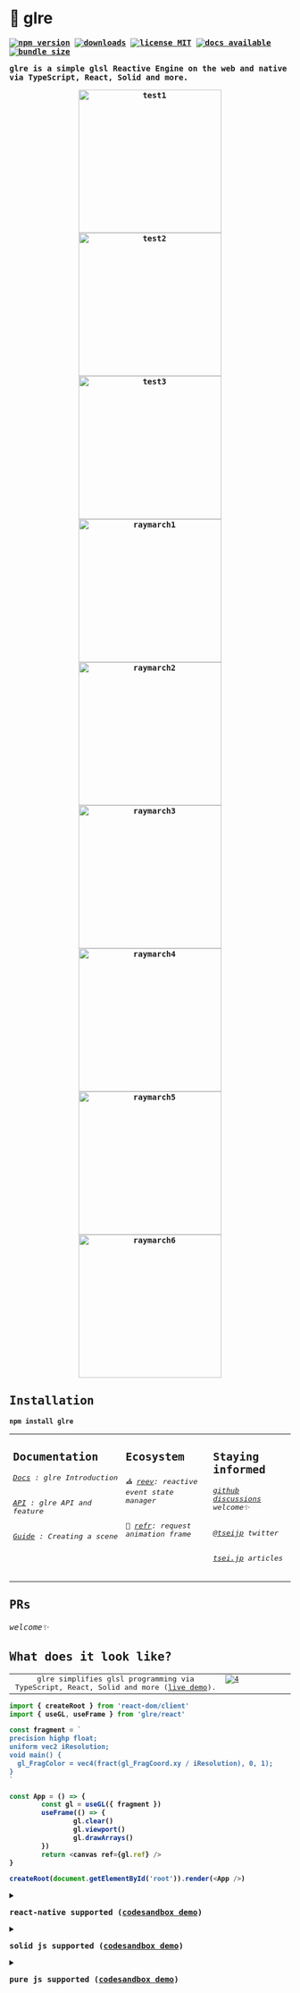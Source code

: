 # 🌇 glre

<strong>
<samp>

<p align="center">

[![ npm version ](https://img.shields.io/npm/v/glre?style=flat&colorA=000&colorB=000)](https://www.npmjs.com/package/glre)
[![ downloads ](https://img.shields.io/npm/dm/glre.svg?style=flat&colorA=000&colorB=000)](https://www.npmtrends.com/glre)
[![ license MIT ](https://img.shields.io/npm/l/glre?style=flat&colorA=000&colorB=000)](https://github.com/tseijp/glre)
[![ docs available ](https://img.shields.io/badge/docs-available-000.svg?style=flat&colorA=000)](https://glre.tsei.jp/>)
[![ bundle size ](https://img.shields.io/bundlephobia/minzip/glre?style=flat&colorA=000&colorB=000)](https://bundlephobia.com/package/glre@latest)

glre is a simple glsl Reactive Engine on the web and native via TypeScript, React, Solid and more.

</p>
<p align="center" valign="top">
  <a href="https://codesandbox.io/s/glre-test1-skyl9p">
    <img alt="test1" width="256" src="https://user-images.githubusercontent.com/40712342/212297558-15a1e721-55d6-4b6f-aab4-9f5d7cede2cb.gif"></img>
  </a>
  <a href="https://codesandbox.io/s/glre-test2-c1syho">
    <img alt="test2" width="256" src="https://user-images.githubusercontent.com/40712342/212297576-e12cef1b-b0e0-40cb-ac0f-7fb387ae6da8.gif"></img>
  </a>
  <a href="https://codesandbox.io/s/glre-test3-ntlk3l">
    <img alt="test3" width="256" src="https://user-images.githubusercontent.com/40712342/212297587-0227d536-5cef-447a-be3e-4c93dad002a2.gif"></img>
  </a>
  <a href="https://codesandbox.io/s/glre-raymarch-test-q8pyxv" target="_blank" rel="noopener">
    <img alt="raymarch1" width="256" src="https://user-images.githubusercontent.com/40712342/215024903-90f25934-1018-4f2a-81e6-f16e5c64c378.gif"></img>
  </a>
  <a href="https://codesandbox.io/s/glre-raymarch-test2-fcds29" target="_blank" rel="noopener">
    <img alt="raymarch2" width="256" src="https://user-images.githubusercontent.com/40712342/215024942-27766b2b-7b85-4725-bb3d-865bf137ea29.gif"></img>
  </a>
  <a href="https://codesandbox.io/s/glre-raymarch-test3-nx6ggi" target="_blank" rel="noopener">
    <img alt="raymarch3" width="256" src="https://user-images.githubusercontent.com/40712342/215025052-c2fa46e5-5e0e-4de8-baee-869ca6135a61.gif"></img>
  </a>
  <a href="https://codesandbox.io/s/glre-raymarch-test4-cy1wpp" target="_blank" rel="noopener">
    <img alt="raymarch4" width="256" src="https://user-images.githubusercontent.com/40712342/215025289-132b4213-aabc-48f2-bbe3-05764a8dae42.gif"></img>
  </a>
  <a href="https://codesandbox.io/s/glre-raymarch-test5-19v0g7" target="_blank" rel="noopener">
    <img alt="raymarch5" width="256" src="https://user-images.githubusercontent.com/40712342/215025456-8ab75328-ca7a-41f6-b5fe-98dd58410b38.gif"></img>
  </a>
  <a href="https://codesandbox.io/s/glre-raymarch-test6-jew0it" target="_blank" rel="noopener">
    <img alt="raymarch6" width="256" src="https://user-images.githubusercontent.com/40712342/215025517-343fdfbf-af54-497c-a759-267acc450366.gif"></img>
  </a>
</p>

## Installation

```ruby
npm install glre
```

<table>
<td width="1000px" valign="top">

## Documentation

###### [Docs][docs] : glre Introduction

###### [API][api] : glre API and feature

###### [Guide][guide] : Creating a scene

[docs]: https://glre.tsei.jp/docs
[api]: https://glre.tsei.jp/api
[guide]: https://glre.tsei.jp/guide

</td>
<td width="1000px" valign="top">

## Ecosystem

###### ⛪️ [reev][reev]: reactive event state manager

###### 🌃 [refr][refr]: request animation frame

[reev]: https://github.com/tseijp/reev
[refr]: https://github.com/tseijp/refr

</td>
<td width="1000px" valign="top">

## Staying informed

###### [github discussions][github] welcome✨

###### [@tseijp][twitter] twitter

###### [tsei.jp][articles] articles

[github]: https://github.com/tseijp/glre/discussions
[twitter]: https://twitter.com/tseijp
[articles]: https://tsei.jp/articles

</td>
</table>

## PRs

###### welcome✨

## What does it look like?

<table>
  <tr>
    <td width="7500px" align="center" valign="center">
      glre simplifies glsl programming via TypeScript, React, Solid and more (<a href="https://codesandbox.io/s/glre-basic-demo-ppzo3d">live demo</a>).
    </td>
    <td width="2500px" valign="top">
      <a href="https://codesandbox.io/s/glre-basic-demo-ppzo3d">
        <img alt="4" src="https://i.imgur.com/Lb3h9fs.jpg"></img>
      </a>
    </td>
  </tr>
</table>

```ts
import { createRoot } from 'react-dom/client'
import { useGL, useFrame } from 'glre/react'

const fragment = `
precision highp float;
uniform vec2 iResolution;
void main() {
  gl_FragColor = vec4(fract(gl_FragCoord.xy / iResolution), 0, 1);
}
`

const App = () => {
        const gl = useGL({ fragment })
        useFrame(() => {
                gl.clear()
                gl.viewport()
                gl.drawArrays()
        })
        return <canvas ref={gl.ref} />
}

createRoot(document.getElementById('root')).render(<App />)
```

<details>
<summary>

react-native supported ([codesandbox demo](https://codesandbox.io/p/sandbox/glre-react-native-test-k2vfvk))

</summary>

```ts
import { GLView } from 'expo-gl'
import { useGL, useFrame } from 'glre/native'
import { registerRootComponent } from 'expo'

const App = () => {
        const self = useGL({})
        useFrame(() => {
                self.clear()
                self.viewport()
                self.drawArrays()
                self.gl.flush()
                self.gl.endFrameEXP()
        })
        return <GLView style={{ flex: 1 }} onContextCreate={self.ref} />
}

registerRootComponent(App)
```

</details>
<details>
<summary>

solid js supported ([codesandbox demo](https://codesandbox.io/p/sandbox/glre-solid-test-qgzhxh))

</summary>

```ts
import { render } from 'solid-js/web'
import { createGL, onFrame } from 'glre/solid'

const fragment = `
precision highp float;
uniform vec2 iResolution;
void main() {
  gl_FragColor = vec4(fract(gl_FragCoord.xy / iResolution), 0, 1);
}
`

const App = () => {
        const gl = createGL({ fragment })
        onFrame(() => {
                gl.clear()
                gl.viewport()
                gl.drawArrays()
        })
        return <canvas ref={gl.ref} />
}

render(() => <App />, document.getElementById('root'))
```

</details>
<details>
<summary>

pure js supported ([codesandbox demo](https://codesandbox.io/s/glre-basic-demo3-3bhr3y))

</summary>

```html
<canvas id="id" style="top: 0; left: 0; position: fixed" />
<script type="module">
        import self from 'https://cdn.skypack.dev/glre@latest'
        const fragment = `
          precision highp float;
          uniform vec2 iResolution;
          void main() {
            gl_FragColor = vec4(fract(gl_FragCoord.xy / iResolution), 0, 1);
          }
        `
        function setup() {
                const el = document.getElementById('id')
                const gl = el.getContext('webgl2')
                self({ el, gl, fragment })
                self.init()
                self.resize()
                draw()
        }
        function draw() {
                requestAnimationFrame(draw)
                self.render()
                self.clear()
                self.viewport()
                self.drawArrays()
        }
        document.addEventListener('DOMContentLoaded', setup)
</script>
```

</details>
</samp>
</strong>
